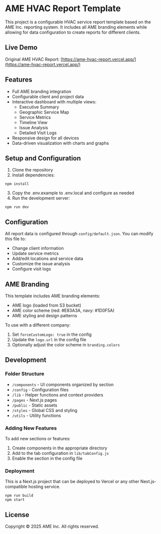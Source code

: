 # AME HVAC Report Template

This project is a configurable HVAC service report template based on the AME Inc. reporting system. It includes all AME branding elements while allowing for data configuration to create reports for different clients.

## Live Demo
Original AME HVAC Report: [https://ame-hvac-report.vercel.app/](https://ame-hvac-report.vercel.app/)

## Features

- Full AME branding integration
- Configurable client and project data
- Interactive dashboard with multiple views:
  - Executive Summary
  - Geographic Service Map
  - Service Metrics
  - Timeline View
  - Issue Analysis
  - Detailed Visit Logs
- Responsive design for all devices
- Data-driven visualization with charts and graphs

## Setup and Configuration

1. Clone the repository
2. Install dependencies: 
```
npm install
```
3. Copy the .env.example to .env.local and configure as needed
4. Run the development server:
```
npm run dev
```

## Configuration

All report data is configured through `config/default.json`. You can modify this file to:

- Change client information
- Update service metrics
- Add/edit locations and service data
- Customize the issue analysis
- Configure visit logs

## AME Branding

This template includes AME branding elements:

- AME logo (loaded from S3 bucket)
- AME color scheme (red: #E83A3A, navy: #1D0F5A)
- AME styling and design patterns

To use with a different company:

1. Set `forceCustomLogo: true` in the config
2. Update the `logo.url` in the config file
3. Optionally adjust the color scheme in `branding.colors`

## Development

### Folder Structure

- `/components` - UI components organized by section
- `/config` - Configuration files
- `/lib` - Helper functions and context providers
- `/pages` - Next.js pages
- `/public` - Static assets
- `/styles` - Global CSS and styling
- `/utils` - Utility functions

### Adding New Features

To add new sections or features:

1. Create components in the appropriate directory
2. Add to the tab configuration in `lib/tabConfig.js`
3. Enable the section in the config file

### Deployment

This is a Next.js project that can be deployed to Vercel or any other Next.js-compatible hosting service.

```
npm run build
npm start
```

## License

Copyright © 2025 AME Inc. All rights reserved.
